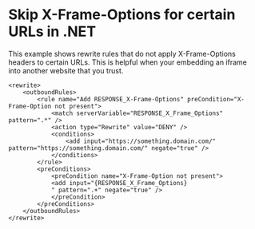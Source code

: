 # Skip X-Frame-Options for certain URLs in .NET

This example shows rewrite rules that do not apply X-Frame-Options headers to certain URLs. This is helpful when your embedding an iframe into another website that you trust.

    <rewrite>
        <outboundRules>
            <rule name="Add RESPONSE_X-Frame-Options" preCondition="X-Frame-Option not present">
                <match serverVariable="RESPONSE_X_Frame_Options" pattern=".*" />
                <action type="Rewrite" value="DENY" />
                <conditions>
                    <add input="https://something.domain.com/" pattern="https://something.domain.com/" negate="true" />
                </conditions>
            </rule>
            <preConditions>
                <preCondition name="X-Frame-Option not present">
                <add input="{RESPONSE_X_Frame_Options}
                " pattern=".+" negate="true" />
                </preCondition>
            </preConditions>
        </outboundRules>
    </rewrite>
